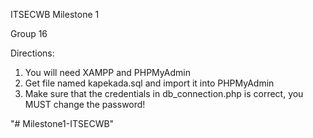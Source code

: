 ITSECWB Milestone 1

Group 16

Directions:

1. You will need XAMPP and PHPMyAdmin
2. Get file named kapekada.sql and import it into PHPMyAdmin
3. Make sure that the credentials in db_connection.php is correct, you MUST change the password!

"# Milestone1-ITSECWB" 
